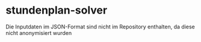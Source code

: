 # stundenplan-solver

Die Inputdaten im JSON-Format sind nicht im Repository enthalten, da diese nicht anonymisiert wurden